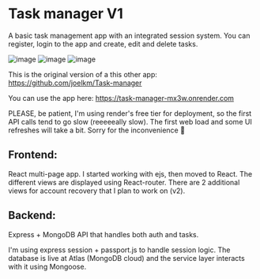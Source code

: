 # Task manager V1
A basic task management app with an integrated session system. You can register, login to the app and create, edit and delete tasks.

![image](https://github.com/joelkm/Task-manager-v1/assets/109240974/116201e7-e2b3-4410-bb8c-620bf168e6d7)
![image](https://github.com/joelkm/Task-manager-v1/assets/109240974/8458e601-8582-416f-938b-136d49f846d2)
![image](https://github.com/joelkm/Task-manager-v1/assets/109240974/bb57c477-f113-41c1-bdf6-1f96d06e6950)


This is the original version of a this other app:
https://github.com/joelkm/Task-manager

You can use the app here:
https://task-manager-mx3w.onrender.com

PLEASE, be patient, I'm using render's free tier for deployment, so the first API calls tend to go slow (reeeeeally slow). The first web load and some UI refreshes will take a bit. Sorry for the inconvenience 🙏

## Frontend:

React multi-page app. I started working with ejs, then moved to React. The different views are displayed using React-router. There are 2 additional views for account recovery that I plan to work on (v2).

## Backend:

Express + MongoDB API that handles both auth and tasks.

I'm using express session + passport.js to handle session logic. The database is live at Atlas (MongoDB cloud) and the service layer interacts with it using Mongoose.
